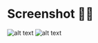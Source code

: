 # Screenshot 🎉✨

![alt text](https://raw.githubusercontent.com/yxxa/b16t0kent00lk1t/master/ss1.png)
![alt text](https://raw.githubusercontent.com/yxxa/b16t0kent00lk1t/master/ss2.png)
